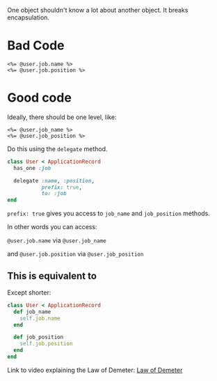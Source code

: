 One object shouldn't know a lot about another object. It breaks encapsulation.

# Bad Code
~~~erb
<%= @user.job.name %>
<%= @user.job.position %>
~~~

# Good code
Ideally, there should be one level, like:
~~~erb
<%= @user.job_name %>
<%= @user.job_position %>
~~~

Do this using the `delegate` method.
~~~ruby
class User < ApplicationRecord
  has_one :job

  delegate :name, :position,
           prefix: true,
           to: :job
end
~~~

`prefix: true` gives you access to `job_name` and `job_position` methods.

In other words you can access:

`@user.job.name` via `@user.job_name`

and `@user.job.position` via `@user.job_position`

## This is equivalent to
Except shorter:
~~~ruby
class User < ApplicationRecord
  def job_name
    self.job.name
  end

  def job_position
    self.job.position
  end
end
~~~

Link to video explaining the Law of Demeter:
[Law of Demeter](https://www.youtube.com/watch?v=FyJhALHmFXU)

